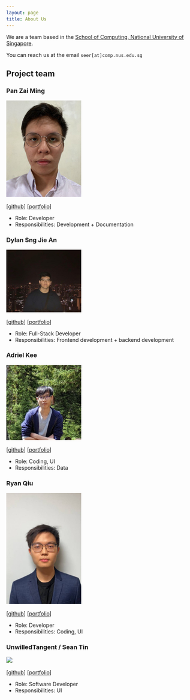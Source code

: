 ```yaml
---
layout: page
title: About Us
---
```


We are a team based in the [School of Computing, National University of Singapore](http://www.comp.nus.edu.sg).

You can reach us at the email `seer[at]comp.nus.edu.sg`

## Project team

### Pan Zai Ming

<img src="images/pzaiming.png" width="200px">

[[github](https://github.com/pzaiming)]
[[portfolio](team/pzaiming.md)]

* Role: Developer
* Responsibilities: Development + Documentation

### Dylan Sng Jie An

<img src="images/dsja612.png" width="200px">

[[github](https://github.com/dsja612)]
[[portfolio](team/dsja612.md)]

* Role: Full-Stack Developer
* Responsibilities: Frontend development + backend development

### Adriel Kee

<img src="images/amoonguss1.png" width="200px">

[[github](http://github.com/amoonguss1)]
[[portfolio](team/amoonguss1.md)]

* Role: Coding, UI
* Responsibilities: Data

### Ryan Qiu

<img src="images/ryanqiu1.png" width="200px">

[[github](http://github.com/ryanqiu1)]
[[portfolio](team/ryanqiu1.md)]

* Role: Developer
* Responsibilities: Coding, UI

### UnwilledTangent / Sean Tin

<img src="images/unwilledtangent.png" width="200px">

[[github](https://github.com/UnwilledTangent)]
[[portfolio](team/UnwilledTangent.md)]

* Role: Software Developer
* Responsibilities: UI

